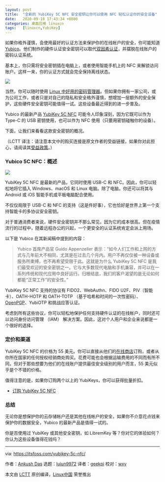 ```yaml
---
layout: post
title:	"全新的 YubiKey 5C NFC 安全密钥让你可以使用 NFC 轻松认证你的安全设备"
date:	2020-09-18 17:43:34 +0800 
categories:	桌面应用 linuxcn 
tags:	[linuxcn,YubiKey]
---
```



如果你格外谨慎，会使用最好的认证方法来保护你的在线帐户的安全，你可能知道 [Yubico](https://itsfoss.com/recommends/yubikey/)。他们制作的硬件认证安全密钥可以取代[双因素认证](https://ssd.eff.org/en/glossary/two-factor-authentication)，并摆脱在线账户的密码认证系统。


基本上，你只需将安全密钥插在电脑上，或者使用智能手机上的 NFC 来解锁访问账户。这样一来，你的认证方式就会完全保持离线状态。


![](/Asserts/Images//attachment/album/202009/18/174323ior6v6xp1y1or1ov.jpg)


当然，你可以随时使用 [Linux 中好用的密码管理器](https://itsfoss.com/password-managers-linux/)。但如果你拥有一家公司，或为公司工作，或者只是对自己的隐私和安全格外谨慎，想增加一层额外的安全保护，这些硬件安全密钥可能值得一试。这些设备最近得到的进一步普及。


Yubico 的最新产品 [YubiKey 5C NFC](https://itsfoss.com/recommends/yubico-5c-nfc/) 可能令人印象深刻，因为它既可以作为 Type-C 的 USB 密钥使用，也可以作为 NFC 使用（只要用密钥碰触你的设备）。


下面，让我们来看看这款安全密钥的概况。


（LCTT 译注：请注意本文中的购买连接是原文作者的受益链接，如果你对此担心，请阅读其[受益政策](https://itsfoss.com/affiliate-policy/)。）


### Yubico 5C NFC：概述


![](/Asserts/Images//attachment/album/202009/18/174753okzsktvsr6mz0jso.jpg)


YubiKey 5C NFC 是最新的产品，它同时使用 USB-C 和 NFC。因此，你可以轻松地将它插入 Windows、macOS 和 Linux 电脑。除了电脑，你还可以将其与 Android 或 iOS 智能手机或平板电脑配合使用。


不仅仅局限于 USB-C 和 NFC 的支持（这是件好事），它也恰好是世界上第一个支持智能卡的多协议安全密钥。


对于普通消费者来说，硬件安全密钥并不那么常见，因为它的成本很高。但在疫情流行的过程中，随着远程办公的兴起，一个更安全的认证系统肯定会派上用场。


以下是 Yubico 在其新闻稿中提到的内容：



> 
> Yubico 首席产品官 Guido Appenzeller 表示：“如今人们工作和上网的方式与几年前大不相同，尤其是在过去几个月内。用户不再仅仅被一种设备或服务所束缚，也不再希望受限于此。这就是为什么 YubiKey 5C NFC 是我们最受欢迎的安全密钥之一。它与大多数现代电脑和手机兼容，并可以在一系列传统和现代应用中良好运行。归根结底，我们的客户渴望的是无论如何都能“正常工作”的安全性。”
> 
> 
> 


YubiKey 5C NFC 支持的协议有 FIDO2、WebAuthn、FIDO U2F、PIV（智能卡）、OATH-HOTP 和 OATH-TOTP （基于哈希和时间的一次性密码）、[OpenPGP](https://www.openpgp.org/)、YubiOTP 和挑战应答认证。


考虑到所有这些协议，你可以轻松地保护任何支持硬件认证的在线帐户，同时还可以访问身份访问管理 （IAM） 解决方案。因此，这对个人用户和企业来说都是一个很好的选择。


### 定价和渠道


YubiKey 5C NFC 的价格为 55 美元。你可以直接从他们的[在线商店](https://itsfoss.com/recommends/yubico-5c-nfc/)订购，或者从你所在国家的任何授权经销商处购买。花费可能也会根据运输费用的不同而有所不同，但对于那些想要为他们的在线账户提供最佳安全级别的用户而言，55 美元似乎是个不错的价格。


值得注意的是，如果你订购两个以上的 YubiKeys，你可以获得批量折扣。


* [订购 YubiKey 5C NFC](https://itsfoss.com/recommends/yubico-5c-nfc/)


### 总结


无论你是想保护你的云存储帐户还是其他在线帐户的安全，如果你不介意花点钱来保护你的数据安全，Yubico 的最新产品是值得一试的。


你是否使用过 YubiKey 或其他安全密钥，如 LibremKey 等？你对它的体验如何？你认为这些设备值得花钱吗？




---


via: <https://itsfoss.com/yubikey-5c-nfc/>


作者：[Ankush Das](https://itsfoss.com/author/ankush/) 选题：[lujun9972](https://github.com/lujun9972) 译者：[geekpi](https://github.com/geekpi) 校对：[wxy](https://github.com/wxy)


本文由 [LCTT](https://github.com/LCTT/TranslateProject) 原创编译，[Linux中国](https://linux.cn/) 荣誉推出
